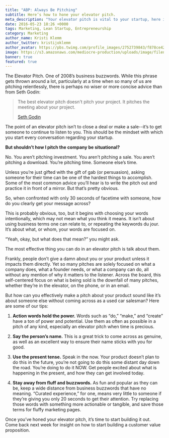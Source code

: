 ```yaml
---
title: "ABP: Always Be Pitching"
subtitle: Here’s how to hone your elevator pitch.
meta_description: "Your elevator pitch is vital to your startup, here is some advice on building a great pitch."
date: 2016-05-23 18:26 +0000
tags: Marketing, Lean Startup, Entrepreneurship
category: Marketing
author_name: Kristi Klemm
author_twitter: kristijoklemm
author_avatar: https://pbs.twimg.com/profile_images/2752739843/f878ce42bbeb25aec4c29e24240ae98d.png
image: https://s3.amazonaws.com/mediocre-production/uploads/image/filename/140/CYB2SCDOQU.jpg
banner: true
featured: true
---
```


The Elevator Pitch. One of 2008’s business buzzwords. While this phrase gets thrown around a lot, particularly at a time when so many of us are pitching relentlessly, there is perhaps no wiser or more concise advice than from Seth Godin:

<blockquote>
  <p>The best elevator pitch doesn't pitch your project. It pitches the meeting about your project.</p>
  <footer><a href="http://sethgodin.typepad.com/seths_blog/2012/10/no-one-ever-bought-anything-on-an-elevator.html" target="_blank">Seth Godin</a></footer>
</blockquote>

The point of an elevator pitch isn’t to close a deal or make a sale--it’s to get someone to continue to listen to you. This should be the mindset with which you start every conversation regarding your startup. 

**But shouldn’t how I pitch the company be situational?**

No. You aren’t pitching investment. You aren’t pitching a sale. You aren’t pitching a download. You’re pitching time. Someone else’s time. 

Unless you’re just gifted with the gift of gab (or persuasion), asking someone for their time can be one of the hardest things to accomplish. Some of the most common advice you’ll hear is to write the pitch out and practice it in front of a mirror. But that’s pretty obvious.

So, when confronted with only 30 seconds of facetime with someone, how do you clearly get your message across? 

This is probably obvious, too, but it begins with choosing your words intentionally, which may not mean what you think it means. It isn’t about using business terms one can relate to, or repeating the keywords du jour. It’s about what, or whom, your words are focused on. 

“Yeah, okay, but what does that mean?” you might ask. 

The most effective thing you can do in an elevator pitch is talk about them. 

Frankly, people don’t give a damn about you or your product unless it impacts them directly. Yet so many pitches are solely focused on what a company does, what a founder needs, or what a company can do, all without any mention of why it matters to the listener. Across the board, this self-centered focus on what is being sold is the downfall of many pitches, whether they’re in the elevator, on the phone, or in an email. 

But how can you effectively make a pitch about your product sound like it’s about someone else without coming across as a used car salesman? Here are some of our tips:

1. **Action words hold the power.** Words such as “do,” “make,” and “create” have a ton of power and potential. Use them as often as possible in a pitch of any kind, especially an elevator pitch when time is precious.

2. **Say the person’s name.** This is a great trick to come across as genuine, as well as an excellent way to ensure their name sticks with you for good. 

3. **Use the present tense.** Speak in the now. Your product doesn’t plan to do this in the future, you’re not going to do this some distant day down the road. You’re doing to do it NOW. Get people excited about what is happening in the present, and how they can get involved today.

4. **Stay away from fluff and buzzwords.** As fun and popular as they can be, keep a wide distance from business buzzwords that have no meaning. “Curated experience,” for one, means very little to someone if they’re giving you only 20 seconds to get their attention. Try replacing those words with something more actionable or tangible, and save those terms for fluffy marketing pages.

Once you’ve honed your elevator pitch, it’s time to start building it out. Come back next week for insight on how to start building a customer value proposition.